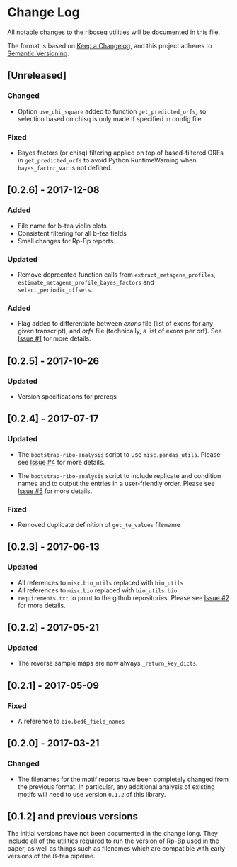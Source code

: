 # Change Log
All notable changes to the riboseq utilities will be documented in this file.

The format is based on [Keep a Changelog](http://keepachangelog.com/), 
and this project adheres to [Semantic Versioning](http://semver.org/).

## [Unreleased]
### Changed
- Option `use_chi_square` added to function `get_predicted_orfs`, so selection based on chisq is
    only made if specified in config file.

### Fixed
- Bayes factors (or chisq) filtering applied on top of based-filtered ORFs in `get_predicted_orfs` 
    to avoid Python RuntimeWarning when `bayes_factor_var` is not defined.

## [0.2.6] - 2017-12-08
### Added
- File name for b-tea violin plots
- Consistent filtering for all b-tea fields
- Small changes for Rp-Bp reports

### Updated
- Remove deprecated function calls from `extract_metagene_profiles`, 
    `estimate_metagene_profile_bayes_factors` and `select_periodic_offsets`.

### Added
- Flag added to differentiate between *exons* file (list of exons for any given transcript),
    and *orfs* file (technically, a list of exons per orf). 
    See [Issue #1](https://github.com/dieterich-lab/riboseq-utils/issues/1) for more details.

## [0.2.5] - 2017-10-26
### Updated
- Version specifications for prereqs

## [0.2.4] - 2017-07-17
### Updated
- The `bootstrap-ribo-analysis` script to use `misc.pandas_utils`. Please see
    [Issue #4](https://github.com/dieterich-lab/riboseq-utils/issues/4) for
    more details.

- The `bootstrap-ribo-analysis` script to include replicate and condition
    names and to output the entries in a user-friendly order. Please see
    [Issue #5](https://github.com/dieterich-lab/riboseq-utils/issues/5) for
    more details.

### Fixed
- Removed duplicate definition of `get_te_values` filename

## [0.2.3] - 2017-06-13
### Updated
- All references to `misc.bio_utils` replaced with `bio_utils`
- All references to `misc.bio` replaced with `bio_utils.bio`
- `requirements.txt` to point to the github repositories. Please see
    [Issue #2](https://github.com/dieterich-lab/riboseq-utils/issues/2) for
    more details.

## [0.2.2] - 2017-05-21
### Updated
- The reverse sample maps are now always `_return_key_dicts`.

## [0.2.1] - 2017-05-09
### Fixed
- A reference to `bio.bed6_field_names`

## [0.2.0] - 2017-03-21
### Changed
- The filenames for the motif reports have been completely changed from the
  previous format. In particular, any additional analysis of existing motifs
  will need to use version `0.1.2` of this library.


## [0.1.2] and previous versions

The initial versions have not been documented in the change long. They include
all of the utilities required to run the version of Rp-Bp used in the paper, as
well as things such as filenames which are compatible with early versions of the
B-tea pipeline.

